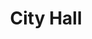---
pid: pt376
title: City Hall
location_transcription: Lincoln Financial Field, Wells Fargo Center
coordinates: "[-75.167755644059, 39.900781827938]"
zipcode: NJ08030
gen_neighborhood: 
neighborhood: 
outside_phl: Gloucester City NJ
age: '60'
age_range: 60-69
instagram: 
image_file_name: pt_376.jpg
proposal_transcription: Detailed replica of City Hall to showcase the uniquely beautiful
  building to out of town visitors
topic: Architecture,History
topic_summary: 0, 0
type: Sculpture Statue
keywords_other: City Hall, Replica, Pride, Buildings
credit: David Parker
image_labels: 
twitter: 
facebook: 
permalink: "/monuments/pt376/"
layout: item-page
---